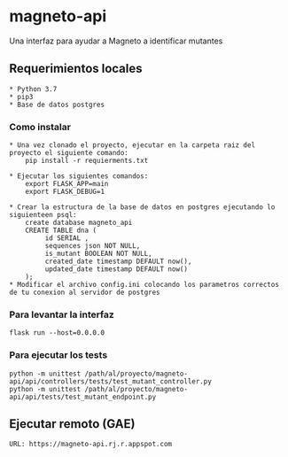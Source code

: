 # magneto-api
Una interfaz para ayudar a Magneto a identificar mutantes

## Requerimientos locales
    * Python 3.7
    * pip3
    * Base de datos postgres    

### Como instalar
    * Una vez clonado el proyecto, ejecutar en la carpeta raiz del proyecto el siguiente comando: 
        pip install -r requierments.txt
        
    * Ejecutar los siguientes comandos:
        export FLASK_APP=main
        export FLASK_DEBUG=1
        
    * Crear la estructura de la base de datos en postgres ejecutando lo siguienteen psql:
        create database magneto_api
        CREATE TABLE dna (
             id SERIAL ,
             sequences json NOT NULL,	 
             is_mutant BOOLEAN NOT NULL,
             created_date timestamp DEFAULT now(),
             updated_date timestamp DEFAULT now()	 
        );
    * Modificar el archivo config.ini colocando los parametros correctos de tu conexion al servidor de postgres
       
### Para levantar la interfaz
    flask run --host=0.0.0.0
    
### Para ejecutar los tests
    python -m unittest /path/al/proyecto/magneto-api/api/controllers/tests/test_mutant_controller.py
    python -m unittest /path/al/proyecto/magneto-api/api/tests/test_mutant_endpoint.py
     
## Ejecutar remoto (GAE)

    URL: https://magneto-api.rj.r.appspot.com